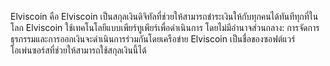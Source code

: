 
Elviscoin คือ
Elviscoin เป็นสกุลเงินดิจิทัลที่ช่วยให้สามารถชำระเงินให้กับทุกคนได้ทันทีทุกที่ในโลก Elviscoin ใช้เทคโนโลยีแบบเพียร์ทูเพียร์เพื่อดำเนินการ
โดยไม่มีอำนาจส่วนกลาง: การจัดการธุรกรรมและการออกเงินจะดำเนินการร่วมกันโดยเครือข่าย Elviscoin เป็นชื่อของซอฟต์แวร์โอเพ่นซอร์สที่ช่วยให้สามารถใช้สกุลเงินนี้ได้
